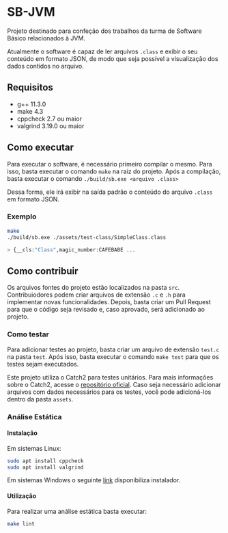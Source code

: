 # SB-JVM

Projeto destinado para confeção dos trabalhos da turma de Software Básico
relacionados à JVM.

Atualmente o software é capaz de ler arquivos `.class` e exibir o seu conteúdo
em formato JSON, de modo que seja possível a visualização dos dados contidos no
arquivo.

## Requisitos

- g++ 11.3.0
- make 4.3
- cppcheck 2.7 ou maior
- valgrind 3.19.0 ou maior

## Como executar

Para executar o software, é necessário primeiro compilar o mesmo. Para isso,
basta executar o comando `make` na raiz do projeto. Após a compilação, basta
executar o comando `./build/sb.exe <arquivo .class>`

Dessa forma, ele irá exibir na saída padrão o conteúdo do arquivo `.class` em
formato JSON.

### Exemplo

```bash
make
./build/sb.exe ./assets/test-class/SimpleClass.class

> {__cls:"Class",magic_number:CAFEBABE ...
```

## Como contribuir

Os arquivos fontes do projeto estão localizados na pasta `src`. Contribuiodores
podem criar arquivos de extensão `.c` e `.h` para implementar novas
funcionalidades. Depois, basta criar um Pull Request para que o código seja
revisado e, caso aprovado, será adicionado ao projeto.

### Como testar

Para adicionar testes ao projeto, basta criar um arquivo de extensão `test.c` na
pasta `test`. Após isso, basta executar o comando `make test` para que os testes
sejam executados.

Este projeto utiliza o Catch2 para testes unitários. Para mais informações sobre
o Catch2, acesse o [repositório oficial](https://github.com/catchorg/Catch2).
Caso seja necessário adicionar arquivos com dados necessários para os testes,
você pode adicioná-los dentro da pasta `assets`.

### Análise Estática

#### Instalação

Em sistemas Linux:

```sh
sudo apt install cppcheck
sudo apt install valgrind
```

Em sistemas Windows o seguinte
[link](https://github.com/danmar/cppcheck/releases/download/2.9/cppcheck-2.9-x64-Setup.msi)
disponibiliza instalador.

#### Utilização

Para realizar uma análise estática basta executar:

```sh
make lint
```
